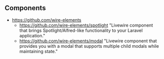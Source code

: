 ## Components
- https://github.com/wire-elements
    - https://github.com/wire-elements/spotlight "Livewire component that brings Spotlight/Alfred-like functionality to your Laravel application."
    - https://github.com/wire-elements/modal "Livewire component that provides you with a modal that supports multiple child modals while maintaining state."
